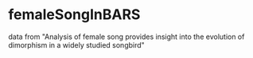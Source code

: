 # femaleSongInBARS
data from "Analysis of female song provides insight into the evolution of dimorphism in a widely studied songbird"
